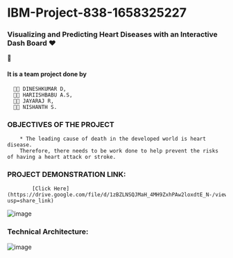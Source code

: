 # IBM-Project-838-1658325227
### Visualizing and Predicting Heart Diseases with an Interactive Dash Board :heart:
:wave:
#### It is a team project done by
      👨‍🎓 DINESHKUMAR D,
      👨‍🎓 HARIISHBABU A.S,
      👨‍🎓 JAYARAJ R,
      👨‍🎓 NISHANTH S.
### OBJECTIVES OF THE PROJECT
        * The leading cause of death in the developed world is heart disease.
        Therefore, there needs to be work done to help prevent the risks of having a heart attack or stroke.
       
### PROJECT DEMONSTRATION LINK:
            [Click Here](https://drive.google.com/file/d/1zBZLNSQJMaH_4MH9ZxhPAw2loxdtE_N-/view?usp=share_link)
![image](https://user-images.githubusercontent.com/85510421/201465636-9852b96f-e4dd-4d83-b5c8-20bda0105410.png)

### Technical Architecture:
![image](https://user-images.githubusercontent.com/85510421/201466613-0abd9b5d-e08b-4f5d-b429-57505dbe8da4.png)
